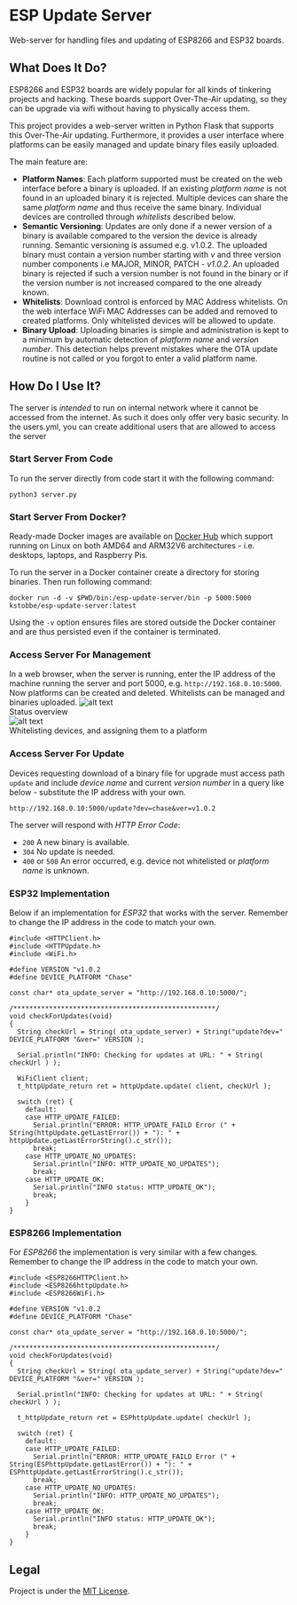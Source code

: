 # ESP Update Server

Web-server for handling files and updating of ESP8266 and ESP32 boards.

## What Does It Do?

ESP8266 and ESP32 boards are widely popular for all kinds of tinkering projects and hacking. These boards support Over-The-Air updating, so they can be upgrade via wifi without having to physically access them.

This project provides a web-server written in Python Flask that supports this Over-The-Air updating. Furthermore, it provides a user interface where platforms can be easily managed and update binary files easily uploaded.

The main feature are:

- **Platform Names**: Each platform supported must be created on the web interface before a binary is uploaded. If an existing _platform name_ is not found in an uploaded binary it is rejected. Multiple devices can share the same _platform name_ and thus receive the same binary. Individual devices are controlled through _whitelists_ described below.
- **Semantic Versioning**: Updates are only done if a newer version of a binary is available compared to the version the device is already running. Semantic versioning is assumed e.g. v1.0.2. The uploaded binary must contain a version number starting with _v_ and three version number components i.e MAJOR, MINOR, PATCH - _v1.0.2_. An uploaded binary is rejected if such a version number is not found in the binary or if the version number is not increased compared to the one already known. 
- **Whitelists**: Download control is enforced by MAC Address whitelists. On the web interface WiFi MAC Addresses can be added and removed to created platforms. Only whitelisted devices will be allowed to update.
- **Binary Upload**: Uploading binaries is simple and administration is kept to a minimum by automatic detection of _platform name_ and _version number_. This detection helps prevent mistakes where the OTA update routine is not called or you forgot to enter a valid platform name.

## How Do I Use It?

The server is _intended_ to run on internal network where it cannot be accessed from the internet. As such it does only offer very basic security. In the users.yml, you can create additional users that are allowed to access the server

### Start Server From Code

To run the server directly from code start it with the following command:

```
python3 server.py
```

### Start Server From Docker?

Ready-made Docker images are available on [Docker Hub](https://hub.docker.com/r/kstobbe/esp-update-server/) which support running on Linux on both AMD64 and ARM32V6 architectures - i.e. desktops, laptops, and Raspberry Pis.

To run the server in a Docker container create a directory for storing binaries. Then run following command:

```
docker run -d -v $PWD/bin:/esp-update-server/bin -p 5000:5000 kstobbe/esp-update-server:latest
```

Using the `-v` option ensures files are stored outside the Docker container and are thus persisted even if the container is terminated.

### Access Server For Management

In a web browser, when the server is running, enter the IP address of the machine running the server and port 5000, e.g. `http://192.168.0.10:5000`. Now platforms can be created and deleted. Whitelists can be managed and binaries uploaded.
![alt text](img/status.png "Status overview")  
Status overview  
![alt text](img/whitelist.png "Whitelist page")  
Whitelisting devices, and assigning them to a platform
### Access Server For Update

Devices requesting download of a binary file for upgrade must access path `update` and include _device name_ and current _version number_ in a query like below - substitute the IP address with your own.

```
http://192.168.0.10:5000/update?dev=chase&ver=v1.0.2
```

The server will respond with _HTTP Error Code_:
- `200` A new binary is available.
- `304` No update is needed.
- `400` or `500` An error occurred, e.g. device not whitelisted or _platform name_ is unknown.

### ESP32 Implementation

Below if an implementation for _ESP32_ that works with the server. Remember to change the IP address in the code to match your own.

```
#include <HTTPClient.h>
#include <HTTPUpdate.h>
#include <WiFi.h>

#define VERSION "v1.0.2
#define DEVICE_PLATFORM "Chase"

const char* ota_update_server = "http://192.168.0.10:5000/";

/***************************************************/
void checkForUpdates(void)
{
  String checkUrl = String( ota_update_server) + String("update?dev=" DEVICE_PLATFORM "&ver=" VERSION );

  Serial.println("INFO: Checking for updates at URL: " + String( checkUrl ) );

  WiFiClient client;
  t_httpUpdate_return ret = httpUpdate.update( client, checkUrl );

  switch (ret) {
    default:
    case HTTP_UPDATE_FAILED:
      Serial.println("ERROR: HTTP_UPDATE_FAILD Error (" + String(httpUpdate.getLastError()) + "): " + httpUpdate.getLastErrorString().c_str());
      break;
    case HTTP_UPDATE_NO_UPDATES:
      Serial.println("INFO: HTTP_UPDATE_NO_UPDATES");
      break;
    case HTTP_UPDATE_OK:
      Serial.println("INFO status: HTTP_UPDATE_OK");
      break;
    }
}
```

### ESP8266 Implementation

For _ESP8266_ the implementation is very similar with a few changes. Remember to change the IP address in the code to match your own.

```
#include <ESP8266HTTPClient.h>
#include <ESP8266httpUpdate.h>
#include <ESP8266WiFi.h>

#define VERSION "v1.0.2
#define DEVICE_PLATFORM "Chase"

const char* ota_update_server = "http://192.168.0.10:5000/";

/***************************************************/
void checkForUpdates(void)
{
  String checkUrl = String( ota_update_server) + String("update?dev=" DEVICE_PLATFORM "&ver=" VERSION );

  Serial.println("INFO: Checking for updates at URL: " + String( checkUrl ) );
  
  t_httpUpdate_return ret = ESPhttpUpdate.update( checkUrl );

  switch (ret) {
    default:
    case HTTP_UPDATE_FAILED:
      Serial.println("ERROR: HTTP_UPDATE_FAILD Error (" + String(ESPhttpUpdate.getLastError()) + "): " + ESPhttpUpdate.getLastErrorString().c_str());
      break;
    case HTTP_UPDATE_NO_UPDATES:
      Serial.println("INFO: HTTP_UPDATE_NO_UPDATES");
      break;
    case HTTP_UPDATE_OK:
      Serial.println("INFO status: HTTP_UPDATE_OK");
      break;
    }
}
```

## Legal

Project is under the [MIT License](LICENSE.md).
